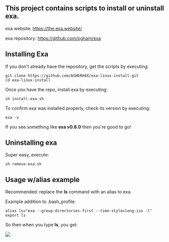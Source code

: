 
## This project contains scripts to install or uninstall exa.

exa website:    https://the.exa.website/

exa repository: https://github.com/ogham/exa

## Installing Exa
If you don't already have the repository, get the scripts by executing:

    git clone https://github.com/ASHERH4X/exa-linux-install.git
    cd exa-linux-install

Once you have the repo, install exa by executing:

    sh install-exa.sh

To confirm exa was installed properly, check its version by executing:

    exa -v

If you see something like **exa v0.8.0** then you're good to go!

## Uninstalling exa
Super easy, execute:

    sh remove-exa.sh

## Usage w/alias example
Recommended: replace the **ls** command with an alias to exa.

Example addition to .bash_profile:

    alias ls="exa --group-directories-first --time-style=long-iso -l"
    export ls
So then when you type **ls**, you get:

![
](https://github.com/ASHERH4X/exa-linux-install/blob/master/alias-screenshot.png?raw=true)
